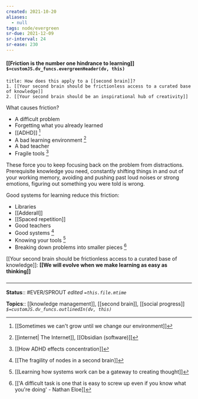 ```yaml
---
created: 2021-10-20
aliases:
  - null
tags: node/evergreen
sr-due: 2021-12-09
sr-interval: 24
sr-ease: 230
---
```


#### [[Friction is the number one hindrance to learning]] `$=customJS.dv_funcs.evergreenHeader(dv, this)`

```ad-note
title: How does this apply to a [[second brain]]?
1. [[Your second brain should be frictionless access to a curated base of knowledge]]
2. [[Your second brain should be an inspirational hub of creativity]]
```

What causes friction?
- A difficult problem 
- Forgetting what you already learned 
- [[ADHD]] [^1]
- A bad learning environment [^2]
- A bad teacher
- Fragile tools [^3]

These force you to keep focusing back on the problem from distractions. Prerequisite knowledge you need, constantly shifting things in and out of your working memory, avoiding and pushing past loud noises or strong emotions, figuring out something you were told is wrong.

Good systems for learning reduce this friction:
- Libraries
- [[Adderall]]
- [[Spaced repetition]]
- Good teachers 
- Good systems [^4]
- Knowing your tools [^5]
- Breaking down problems into smaller pieces [^6] 

[[Your second brain should be frictionless access to a curated base of knowledge]]:
**[[We will evolve when we make learning as easy as thinking]]**

### <hr class="footnote"/>

**Status**:: #EVER/SPROUT 
*edited `=this.file.mtime`*

**Topics**:: [[knowledge management]], [[second brain]], [[social progress]]
*`$=customJS.dv_funcs.outlinedIn(dv, this)`*

[^1]: [[Sometimes we can't grow until we change our environment]]
[^2]: [[internet| The Internet]], [[Obsidian (software)]]
[^3]: [[How ADHD effects concentration]]
[^4]: [[The fragility of nodes in a second brain]]
[^5]: [[Learning how systems work can be a gateway to creating thought]]
[^6]: [['A difficult task is one that is easy to screw up even if you know what you're doing' - Nathan Eloe]]
